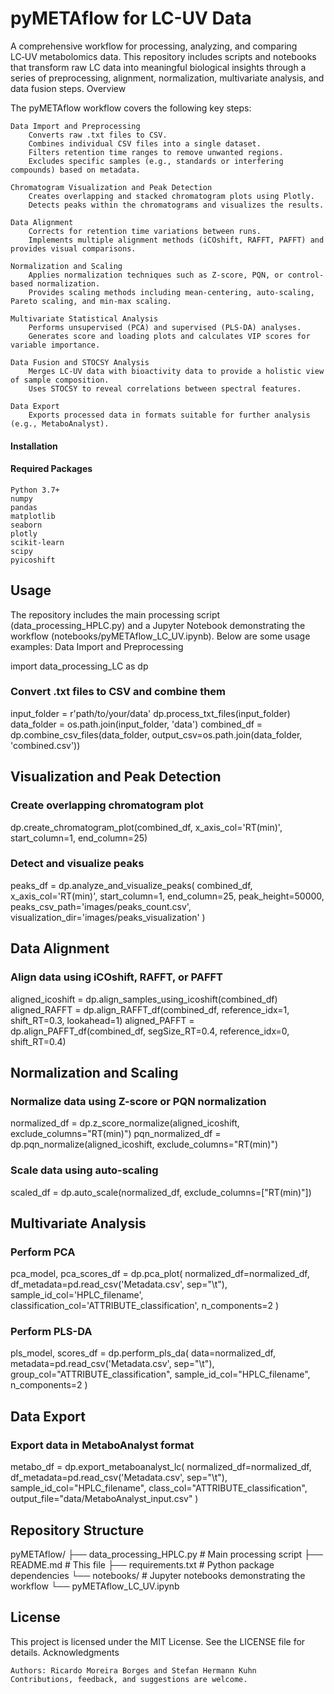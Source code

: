 # pyMETAflow for LC-UV Data

A comprehensive workflow for processing, analyzing, and comparing LC‑UV metabolomics data. This repository includes scripts and notebooks that transform raw LC data into meaningful biological insights through a series of preprocessing, alignment, normalization, multivariate analysis, and data fusion steps.
Overview

The pyMETAflow workflow covers the following key steps:

    Data Import and Preprocessing
        Converts raw .txt files to CSV.
        Combines individual CSV files into a single dataset.
        Filters retention time ranges to remove unwanted regions.
        Excludes specific samples (e.g., standards or interfering compounds) based on metadata.

    Chromatogram Visualization and Peak Detection
        Creates overlapping and stacked chromatogram plots using Plotly.
        Detects peaks within the chromatograms and visualizes the results.

    Data Alignment
        Corrects for retention time variations between runs.
        Implements multiple alignment methods (iCOshift, RAFFT, PAFFT) and provides visual comparisons.

    Normalization and Scaling
        Applies normalization techniques such as Z-score, PQN, or control-based normalization.
        Provides scaling methods including mean-centering, auto-scaling, Pareto scaling, and min-max scaling.

    Multivariate Statistical Analysis
        Performs unsupervised (PCA) and supervised (PLS-DA) analyses.
        Generates score and loading plots and calculates VIP scores for variable importance.

    Data Fusion and STOCSY Analysis
        Merges LC‑UV data with bioactivity data to provide a holistic view of sample composition.
        Uses STOCSY to reveal correlations between spectral features.

    Data Export
        Exports processed data in formats suitable for further analysis (e.g., MetaboAnalyst).

#### Installation


#### Required Packages

    Python 3.7+
    numpy
    pandas
    matplotlib
    seaborn
    plotly
    scikit-learn
    scipy
    pyicoshift

## Usage

The repository includes the main processing script (data_processing_HPLC.py) and a Jupyter Notebook demonstrating the workflow (notebooks/pyMETAflow_LC_UV.ipynb). Below are some usage examples:
Data Import and Preprocessing

import data_processing_LC as dp

### Convert .txt files to CSV and combine them
input_folder = r'path/to/your/data'
dp.process_txt_files(input_folder)
data_folder = os.path.join(input_folder, 'data')
combined_df = dp.combine_csv_files(data_folder, output_csv=os.path.join(data_folder, 'combined.csv'))

## Visualization and Peak Detection

### Create overlapping chromatogram plot
dp.create_chromatogram_plot(combined_df, x_axis_col='RT(min)', start_column=1, end_column=25)

### Detect and visualize peaks
peaks_df = dp.analyze_and_visualize_peaks(
    combined_df,
    x_axis_col='RT(min)',
    start_column=1,
    end_column=25,
    peak_height=50000,
    peaks_csv_path='images/peaks_count.csv',
    visualization_dir='images/peaks_visualization'
)

## Data Alignment

### Align data using iCOshift, RAFFT, or PAFFT
aligned_icoshift = dp.align_samples_using_icoshift(combined_df)
aligned_RAFFT = dp.align_RAFFT_df(combined_df, reference_idx=1, shift_RT=0.3, lookahead=1)
aligned_PAFFT = dp.align_PAFFT_df(combined_df, segSize_RT=0.4, reference_idx=0, shift_RT=0.4)

## Normalization and Scaling

### Normalize data using Z-score or PQN normalization
normalized_df = dp.z_score_normalize(aligned_icoshift, exclude_columns="RT(min)")
pqn_normalized_df = dp.pqn_normalize(aligned_icoshift, exclude_columns="RT(min)")

### Scale data using auto-scaling
scaled_df = dp.auto_scale(normalized_df, exclude_columns=["RT(min)"])

## Multivariate Analysis

### Perform PCA
pca_model, pca_scores_df = dp.pca_plot(
    normalized_df=normalized_df,
    df_metadata=pd.read_csv('Metadata.csv', sep="\t"),
    sample_id_col='HPLC_filename',
    classification_col='ATTRIBUTE_classification',
    n_components=2
)

### Perform PLS-DA
pls_model, scores_df = dp.perform_pls_da(
    data=normalized_df,
    metadata=pd.read_csv('Metadata.csv', sep="\t"),
    group_col="ATTRIBUTE_classification",
    sample_id_col="HPLC_filename",
    n_components=2
)

## Data Export

### Export data in MetaboAnalyst format
metabo_df = dp.export_metaboanalyst_lc(
    normalized_df=normalized_df,
    df_metadata=pd.read_csv('Metadata.csv', sep="\t"),
    sample_id_col="HPLC_filename",
    class_col="ATTRIBUTE_classification",
    output_file="data/MetaboAnalyst_input.csv"
)

## Repository Structure

pyMETAflow/
├── data_processing_HPLC.py     # Main processing script
├── README.md                   # This file
├── requirements.txt            # Python package dependencies
└── notebooks/                  # Jupyter notebooks demonstrating the workflow
    └── pyMETAflow_LC_UV.ipynb

## License

This project is licensed under the MIT License. See the LICENSE file for details.
Acknowledgments

    Authors: Ricardo Moreira Borges and Stefan Hermann Kuhn
    Contributions, feedback, and suggestions are welcome.
